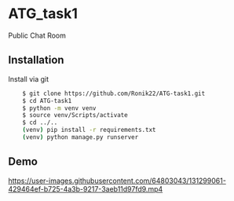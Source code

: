 
# ATG_task1

Public Chat Room

## Installation

Install via git

```bash
    $ git clone https://github.com/Ronik22/ATG-task1.git
    $ cd ATG-task1
    $ python -m venv venv
    $ source venv/Scripts/activate
    $ cd ../..
    (venv) pip install -r requirements.txt
    (venv) python manage.py runserver
```
    
## Demo

https://user-images.githubusercontent.com/64803043/131299061-429464ef-b725-4a3b-9217-3aeb11d97fd9.mp4

